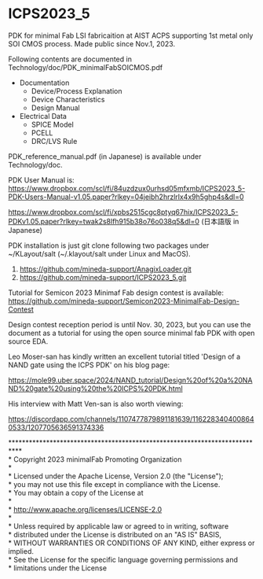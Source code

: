 # ICPS2023_5

PDK for minimal Fab LSI fabricaition at AIST ACPS supporting 1st metal only
SOI CMOS process. Made public since Nov.1, 2023.

Following contents are documented in Technology/doc/PDK_minimalFabSOICMOS.pdf

- Documentation
    * Device/Process Explanation
    * Device Characteristics
    * Design Manual
- Electrical Data
    * SPICE Model 
    * PCELL 
    * DRC/LVS Rule
 
PDK_reference_manual.pdf (in Japanese) is available under Technology/doc.

PDK User Manual is: 
https://www.dropbox.com/scl/fi/84uzdzux0urhsd05mfxmb/ICPS2023_5-PDK-Users-Manual-v1.05.paper?rlkey=04jeibh2hrzlrlx4x9h5ghp4s&dl=0

https://www.dropbox.com/scl/fi/xpbs2515cgc8ptyq67hix/ICPS2023_5-PDKv1.05.paper?rlkey=twak2s8lfh915b38o76o038q5&dl=0 (日本語版 in Japanese) 

PDK installation is just git clone following two packages 
under \~/KLayout/salt (\~/.klayout/salt under Linux and MacOS).
1. https://github.com/mineda-support/AnagixLoader.git
2. https://github.com/mineda-support/ICPS2023_5.git

Tutorial for Semicon 2023 Minimaf Fab design contest is available:
https://github.com/mineda-support/Semicon2023-MinimalFab-Design-Contest

Design contest reception period is until Nov. 30, 2023, but you can use 
the document as a tutorial for using the open source minimal fab PDK with open source EDA.

Leo Moser-san has kindly written an excellent tutorial titled 'Design of a NAND gate using the ICPS PDK' on his blog page:

https://mole99.uber.space/2024/NAND_tutorial/Design%20of%20a%20NAND%20gate%20using%20the%20ICPS%20PDK.html

His interview with Matt Ven-san is also worth viewing:

https://discordapp.com/channels/1107477879891181639/1162283404008640533/1207705636591374336

\***************************************************************************<br>
\* Copyright 2023 minimalFab Promoting Organization<br>
\*<br>
\* Licensed under the Apache License, Version 2.0 (the "License");<br>
\* you may not use this file except in compliance with the License.<br>
\* You may obtain a copy of the License at<br>
\*<br>
\*      http://www.apache.org/licenses/LICENSE-2.0<br>
\*<br>
\* Unless required by applicable law or agreed to in writing, software<br>
\* distributed under the License is distributed on an "AS IS" BASIS,<br>
\* WITHOUT WARRANTIES OR CONDITIONS OF ANY KIND, either express or implied.<br>
\* See the License for the specific language governing permissions and<br>
\* limitations under the License<br>
